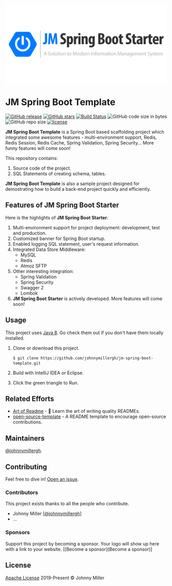 ![FeatureImage](https://raw.githubusercontent.com/johnnymillergh/MaterialLibrary/master/jm-spring-boot-starter-assets/jm-spring-boot-starter-feature-graphic.png)

# JM Spring Boot Template

[![GitHub release](https://img.shields.io/github/release/johnnymillergh/jm-spring-boot-template.svg)](https://github.com/johnnymillergh/jm-spring-boot-template/releases)
[![GitHub stars](https://img.shields.io/github/stars/johnnymillergh/jm-vue-admin-template.svg?style=social&label=Stars)](https://github.com/johnnymillergh/jm-vue-admin-template)
[![Build Status](https://travis-ci.com/johnnymillergh/jm-spring-boot-template.svg?branch=master)](https://travis-ci.com/johnnymillergh/jm-spring-boot-template)
![GitHub code size in bytes](https://img.shields.io/github/languages/code-size/johnnymillergh/jm-spring-boot-template.svg?style=popout)
![GitHub repo size](https://img.shields.io/github/repo-size/johnnymillergh/jm-spring-boot-template.svg)
[![license](https://img.shields.io/hexpm/l/plug.svg)](https://github.com/johnnymillergh/jm-spring-boot-template/blob/master/LICENSE)

**JM Spring Boot Template** is a Spring Boot based scaffolding project which integrated some awesome features - multi-environment support, Redis, Redis Session, Redis Cache, Spring Validation, Spring Security... More funny features will come soon! 

This repository contains:

1. Source code of the project.
2. SQL Statements of creating schema, tables.

**JM Spring Boot Template** is also a sample project designed for demostrating how to build a back-end project quickly and efficiently.

## Features of JM Spring Boot Starter

Here is the highlights of **JM Spring Boot Starter**:

1. Multi-environment support for project deployment: development, test and production.
2. Customized banner for Spring Boot startup.
3. Enabled logging SQL statement, user's request information.
4. Integrated Data Store Middleware:
   - MySQL
   - Redis
   - Atmoz SFTP
5. Other interesting integration:
   - Spring Validation
   - Spring Security
   - Swagger 2
   - Lombok
6. **JM Spring Boot Starter** is actively developed. More features will come soon!

## Usage

This project uses [Java 8](http://nodejs.org). Go check them out if you don't have them locally installed.

1. Clone or download this project.

   ```shell
   $ git clone https://github.com/johnnymillergh/jm-spring-boot-template.git
   ```

2. Build with IntelliJ IDEA or Eclipse.

3. Click the green triangle to Run.

## Related Efforts

- [Art of Readme](https://github.com/noffle/art-of-readme) - 💌 Learn the art of writing quality READMEs.
- [open-source-template](https://github.com/davidbgk/open-source-template/) - A README template to encourage open-source contributions.

## Maintainers

[@johnnymillergh](https://github.com/johnnymillergh).

## Contributing

Feel free to dive in! [Open an issue](https://github.com/johnnymillergh/jm-spring-boot-template/issues/new).

### Contributors

This project exists thanks to all the people who contribute. 

- Johnny Miller [[@johnnymillergh](https://github.com/johnnymillergh)]
- …


### Sponsors

Support this project by becoming a sponsor. Your logo will show up here with a link to your website. [[Become a sponsor](Become a sponsor)]

## License

[Apache License](LICENSE) 2019-Present © Johnny Miller

